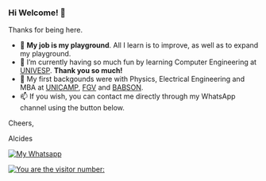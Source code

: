 ### Hi Welcome! 👋

Thanks for being here.

- :basketball: **My job is my playground**. All I learn is to improve, as well as to expand my playground.
- 🌱 I’m currently having so much fun by learning Computer Engineering at [UNIVESP](https://univesp.br). **Thank you so much!**
- :evergreen_tree: My first backgounds were with Physics, Electrical Engineering and MBA at [UNICAMP](https://www.unicamp.br), [FGV](https://fgv.br) and [BABSON](https://babson.edu).
- 📫 If you wish, you can contact me directly through my WhatsApp channel using the button below.

Cheers,

Alcides

[![My Whatsapp](https://img.shields.io/badge/WhatsApp-25D366?style=for-the-badge&logo=whatsapp&logoColor=white)](https://wa.me/5519992407898)

[![You are the visitor number:](https://visitor-badge.glitch.me/badge?page_id=acremonezi.visitor-badge)](https://github.com/acremonezi)

